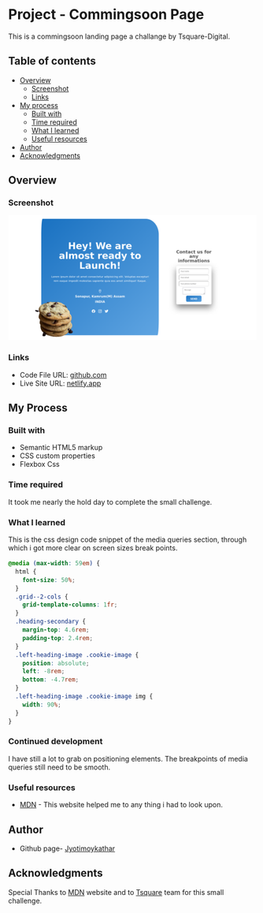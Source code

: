 # Project - Commingsoon Page

This is a commingsoon landing page a challange by Tsquare-Digital.

## Table of contents

- [Overview](#overview)
  - [Screenshot](#screenshot)
  - [Links](#links)
- [My process](#my-process)
  - [Built with](#built-with)
  - [Time required](#time-required)
  - [What I learned](#continues-development)
  - [Useful resources](#useful-resources)
- [Author](#author)
- [Acknowledgments](#acknowledgments)

## Overview

### Screenshot

![](img/screenshot.png)

### Links

- Code File URL: [github.com](https://github.com/Jyotimoykathar/Project-01)
- Live Site URL: [netlify.app](https://project-01-trend2025.netlify.app/)

## My Process

### Built with

- Semantic HTML5 markup
- CSS custom properties
- Flexbox Css

### Time required

It took me nearly the hold day to complete the small challenge.

### What I learned

This is the css design code snippet of the media queries section, through which i got more clear on screen sizes break points.

```css
@media (max-width: 59em) {
  html {
    font-size: 50%;
  }
  .grid--2-cols {
    grid-template-columns: 1fr;
  }
  .heading-secondary {
    margin-top: 4.6rem;
    padding-top: 2.4rem;
  }
  .left-heading-image .cookie-image {
    position: absolute;
    left: -8rem;
    bottom: -4.7rem;
  }
  .left-heading-image .cookie-image img {
    width: 90%;
  }
}
```

### Continued development

I have still a lot to grab on positioning elements. The breakpoints of media queries still need to be smooth.

### Useful resources

- [MDN](https://developer.mozilla.org/en-US/) - This website helped me to any thing i had to look upon.

## Author

- Github page- [Jyotimoykathar](https://github.com/Jyotimoykathar/)

## Acknowledgments

Special Thanks to [MDN](https://developer.mozilla.org/en-US/) website and to [Tsquare](https://about.me/tsquaredigital) team for this small challenge.
